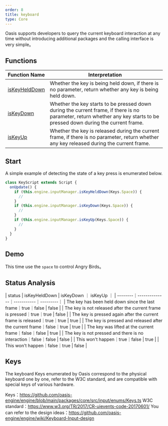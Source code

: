 ```yaml
---
order: 8
title: keyboard
type: Core
---
```


Oasis supports developers to query the current keyboard interaction at any time without introducing additional packages and the calling interface is very simple。

## Functions

| Function Name                                               | Interpretation                     |
| ------------------------------------------------------ | ---------------------------- |
| [isKeyHeldDown](${api}core/InputManager#isKeyHeldDown) |  Whether the key is being held down, if there is no parameter, return whether any key is being held down. |
| [isKeyDown](${api}core/InputManager#isKeyDown)         | Whether the key starts to be pressed down during the current frame, if there is no parameter, return whether any key starts to be pressed down during the current frame.   |
| [isKeyUp](${api}core/InputManager#isKeyUp)             | Whether the key is released during the current frame, if there is no parameter, return whether any key released during the current frame.   |

## Start

A simple example of detecting the state of a key press is enumerated below.

```typescript
class KeyScript extends Script {
  onUpdate() {
    if (this.engine.inputManager.isKeyHeldDown(Keys.Space)) {
      //
    }
    if (this.engine.inputManager.isKeyDown(Keys.Space)) {
      //
    }
    if (this.engine.inputManager.isKeyUp(Keys.Space)) {
      //
    }
  }
}
```

## Demo

This time use the `space` to control Angry Birds。

<playground src="flappy-bird.ts"></playground>

## Status Analysis

| status | isKeyHeldDown | isKeyDown ｜ isKeyUp ｜
| --------｜--------------｜-----------｜---------｜
| The key has been held down since the last frame｜true｜false | false | 
| The key is not released after the current frame is pressed｜true｜true | false | 
| The key is pressed again after the current frame is released｜true｜true | true | 
| The key is pressed and released after the current frame｜false｜true | true | 
| The key was lifted at the current frame｜false｜false | true  | 
| The key is not pressed and there is no interaction｜false｜false | false | 
| This won't happen｜true｜false | true | 
| This won't happen｜false｜true | false | 

## Keys

The keyboard Keys enumerated by Oasis correspond to the physical keyboard one by one, refer to the W3C standard, and are compatible with special keys of various hardware.

Keys：https://github.com/oasis-engine/engine/blob/main/packages/core/src/input/enums/Keys.ts
W3C standard：https://www.w3.org/TR/2017/CR-uievents-code-20170601/
You can refer to the design ideas：https://github.com/oasis-engine/engine/wiki/Keyboard-Input-design

